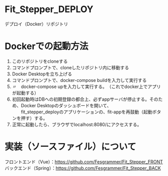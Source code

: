 # Fit_Stepper_DEPLOY
デプロイ（Docker）リポジトリ

# Dockerでの起動方法
1. このリポジトリをcloneする  
2. コマンドプロンプトで、cloneしたリポジトリ内に移動する
3. Docker Desktopを立ち上げる
4. コマンドプロンプトで、docker-compose buildを入力して実行する
5.   〃　docker-compose upを入力して実行する。　（これでdocker上でアプリが起動する）
6. 初回起動時はDBへの初期登録の都合上、必ずappサーバが停止する。そのため、Docker Desktopのダッシュボードを開いて、  
　　fit_stepper_deployのアプリケーションの、fit-appを再鼓動（起動ボタンを押す）する。
7. 正常に起動したら、ブラウザでlocalhost:8080/にアクセスする。

# 実装（ソースファイル）について
フロントエンド（Vue）：https://github.com/Fesgrammer/Fit_Stepper_FRONT  
バックエンド（Spring）：https://github.com/Fesgrammer/Fit_Stepper_BACK  
